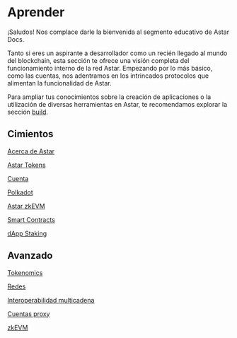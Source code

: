 # Aprender

¡Saludos! Nos complace darle la bienvenida al segmento educativo de Astar Docs.

Tanto si eres un aspirante a desarrollador como un recién llegado al mundo del blockchain, esta sección te ofrece una visión completa del funcionamiento interno de la red Astar. Empezando por lo más básico, como las cuentas, nos adentramos en los intrincados protocolos que alimentan la funcionalidad de Astar.

Para ampliar tus conocimientos sobre la creación de aplicaciones o la utilización de diversas herramientas en Astar, te recomendamos explorar la sección [build](/docs/build).

## Cimientos

[Acerca de Astar](/docs/learn/astar)

[Astar Tokens](/docs/learn/astar-tokens)

[Cuenta](/docs/learn/accounts)

[Polkadot](/docs/learn/architecture/astar-parachain)

[Astar zkEVM](/docs/learn/architecture/astar-zkevm)

[Smart Contracts](/docs/learn/smart-contracts)

[dApp Staking](/docs/learn/dapp-staking)

## Avanzado

[Tokenomics](/docs/learn/tokenomics2)

[Redes](/docs/learn/networks)

[Interoperabilidad multicadena](/docs/learn/interoperability/xcm)

[Cuentas proxy](/docs/learn/Proxies)

[zkEVM](/docs/learn/zkEVM)

